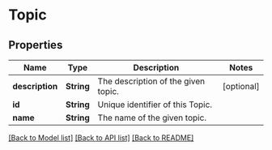 # Topic

## Properties
Name | Type | Description | Notes
------------ | ------------- | ------------- | -------------
**description** | **String** | The description of the given topic. | [optional] 
**id** | **String** | Unique identifier of this Topic. | 
**name** | **String** | The name of the given topic. | 

[[Back to Model list]](../README.md#documentation-for-models) [[Back to API list]](../README.md#documentation-for-api-endpoints) [[Back to README]](../README.md)



